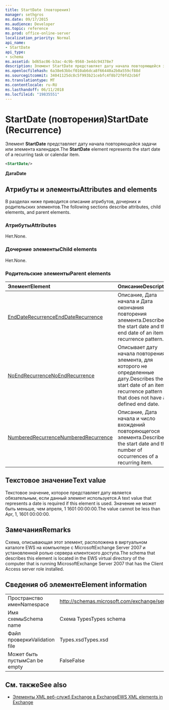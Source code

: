 ```yaml
---
title: StartDate (повторения)
manager: sethgros
ms.date: 09/17/2015
ms.audience: Developer
ms.topic: reference
ms.prod: office-online-server
localization_priority: Normal
api_name:
- StartDate
api_type:
- schema
ms.assetid: bd65ac06-b3ac-4c9b-9568-3e4dc94378e7
description: Элемент StartDate представляет дату начала повторяющейся задачи или элемента календаря.
ms.openlocfilehash: 6a38e63bbcf010ab6dca8f66440a2b0a559cf88d
ms.sourcegitcommit: 34041125dc8c5f993b21cebfc4f8b72f0fd2cb6f
ms.translationtype: MT
ms.contentlocale: ru-RU
ms.lasthandoff: 06/11/2018
ms.locfileid: "19835551"
---
```

# <a name="startdate-recurrence"></a><span data-ttu-id="2573e-103">StartDate (повторения)</span><span class="sxs-lookup"><span data-stu-id="2573e-103">StartDate (Recurrence)</span></span>

<span data-ttu-id="2573e-104">Элемент **StartDate** представляет дату начала повторяющейся задачи или элемента календаря.</span><span class="sxs-lookup"><span data-stu-id="2573e-104">The **StartDate** element represents the start date of a recurring task or calendar item.</span></span> 
  
```xml
<StartDate/>
```

<span data-ttu-id="2573e-105">**Дата**</span><span class="sxs-lookup"><span data-stu-id="2573e-105">**Date**</span></span>

## <a name="attributes-and-elements"></a><span data-ttu-id="2573e-106">Атрибуты и элементы</span><span class="sxs-lookup"><span data-stu-id="2573e-106">Attributes and elements</span></span>

<span data-ttu-id="2573e-107">В разделах ниже приводится описание атрибутов, дочерних и родительских элементов.</span><span class="sxs-lookup"><span data-stu-id="2573e-107">The following sections describe attributes, child elements, and parent elements.</span></span>
  
### <a name="attributes"></a><span data-ttu-id="2573e-108">Атрибуты</span><span class="sxs-lookup"><span data-stu-id="2573e-108">Attributes</span></span>

<span data-ttu-id="2573e-109">Нет.</span><span class="sxs-lookup"><span data-stu-id="2573e-109">None.</span></span>
  
### <a name="child-elements"></a><span data-ttu-id="2573e-110">Дочерние элементы</span><span class="sxs-lookup"><span data-stu-id="2573e-110">Child elements</span></span>

<span data-ttu-id="2573e-111">Нет.</span><span class="sxs-lookup"><span data-stu-id="2573e-111">None.</span></span>
  
### <a name="parent-elements"></a><span data-ttu-id="2573e-112">Родительские элементы</span><span class="sxs-lookup"><span data-stu-id="2573e-112">Parent elements</span></span>

|<span data-ttu-id="2573e-113">**Элемент**</span><span class="sxs-lookup"><span data-stu-id="2573e-113">**Element**</span></span>|<span data-ttu-id="2573e-114">**Описание**</span><span class="sxs-lookup"><span data-stu-id="2573e-114">**Description**</span></span>|
|:-----|:-----|
|[<span data-ttu-id="2573e-115">EndDateRecurrence</span><span class="sxs-lookup"><span data-stu-id="2573e-115">EndDateRecurrence</span></span>](enddaterecurrence.md) <br/> |<span data-ttu-id="2573e-116">Описание, Дата начала и Дата окончания повторения элемента.</span><span class="sxs-lookup"><span data-stu-id="2573e-116">Describes the start date and the end date of an item recurrence pattern.</span></span>  <br/> |
|[<span data-ttu-id="2573e-117">NoEndRecurrence</span><span class="sxs-lookup"><span data-stu-id="2573e-117">NoEndRecurrence</span></span>](noendrecurrence.md) <br/> |<span data-ttu-id="2573e-118">Описывает дату начала повторения элемента, для которого не определенные дату.</span><span class="sxs-lookup"><span data-stu-id="2573e-118">Describes the start date of an item recurrence pattern that does not have a defined end date.</span></span>  <br/> |
|[<span data-ttu-id="2573e-119">NumberedRecurrence</span><span class="sxs-lookup"><span data-stu-id="2573e-119">NumberedRecurrence</span></span>](numberedrecurrence.md) <br/> |<span data-ttu-id="2573e-120">Описание, Дата начала и число вхождений повторяющегося элемента.</span><span class="sxs-lookup"><span data-stu-id="2573e-120">Describes the start date and the number of occurrences of a recurring item.</span></span>  <br/> |
   
## <a name="text-value"></a><span data-ttu-id="2573e-121">Текстовое значение</span><span class="sxs-lookup"><span data-stu-id="2573e-121">Text value</span></span>

<span data-ttu-id="2573e-122">Текстовое значение, которое представляет дату является обязательным, если данный элемент используется.</span><span class="sxs-lookup"><span data-stu-id="2573e-122">A text value that represents a date is required if this element is used.</span></span> <span data-ttu-id="2573e-123">Значение не может быть меньше, чем апреля, 1 1601 00:00:00.</span><span class="sxs-lookup"><span data-stu-id="2573e-123">The value cannot be less than Apr, 1, 1601 00:00:00.</span></span>
  
## <a name="remarks"></a><span data-ttu-id="2573e-124">Замечания</span><span class="sxs-lookup"><span data-stu-id="2573e-124">Remarks</span></span>

<span data-ttu-id="2573e-125">Схема, описывающая этот элемент, расположена в виртуальном каталоге EWS на компьютере с MicrosoftExchange Server 2007 и установленной ролью сервера клиентского доступа.</span><span class="sxs-lookup"><span data-stu-id="2573e-125">The schema that describes this element is located in the EWS virtual directory of the computer that is running MicrosoftExchange Server 2007 that has the Client Access server role installed.</span></span>
  
## <a name="element-information"></a><span data-ttu-id="2573e-126">Сведения об элементе</span><span class="sxs-lookup"><span data-stu-id="2573e-126">Element information</span></span>

|||
|:-----|:-----|
|<span data-ttu-id="2573e-127">Пространство имен</span><span class="sxs-lookup"><span data-stu-id="2573e-127">Namespace</span></span>  <br/> |http://schemas.microsoft.com/exchange/services/2006/types  <br/> |
|<span data-ttu-id="2573e-128">Имя схемы</span><span class="sxs-lookup"><span data-stu-id="2573e-128">Schema name</span></span>  <br/> |<span data-ttu-id="2573e-129">Схема Types</span><span class="sxs-lookup"><span data-stu-id="2573e-129">Types schema</span></span>  <br/> |
|<span data-ttu-id="2573e-130">Файл проверки</span><span class="sxs-lookup"><span data-stu-id="2573e-130">Validation file</span></span>  <br/> |<span data-ttu-id="2573e-131">Types.xsd</span><span class="sxs-lookup"><span data-stu-id="2573e-131">Types.xsd</span></span>  <br/> |
|<span data-ttu-id="2573e-132">Может быть пустым</span><span class="sxs-lookup"><span data-stu-id="2573e-132">Can be empty</span></span>  <br/> |<span data-ttu-id="2573e-133">False</span><span class="sxs-lookup"><span data-stu-id="2573e-133">False</span></span>  <br/> |
   
## <a name="see-also"></a><span data-ttu-id="2573e-134">См. также</span><span class="sxs-lookup"><span data-stu-id="2573e-134">See also</span></span>

- [<span data-ttu-id="2573e-135">Элементы XML веб-служб Exchange в Exchange</span><span class="sxs-lookup"><span data-stu-id="2573e-135">EWS XML elements in Exchange</span></span>](ews-xml-elements-in-exchange.md)

